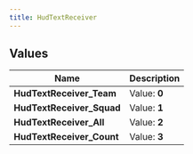 ```yaml
---
title: HudTextReceiver
---
```


## Values

| Name | Description |
| ---- | ----------- |
| **HudTextReceiver\_Team** | Value: **0** |
| **HudTextReceiver\_Squad** | Value: **1** |
| **HudTextReceiver\_All** | Value: **2** |
| **HudTextReceiver\_Count** | Value: **3** |

